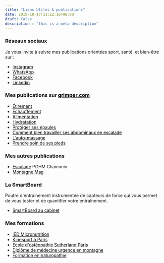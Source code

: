 ```yaml
---
title: "Liens Utiles & publications"
date: 2019-10-17T11:22:16+06:00
draft: false
description : "this is a meta description"
---
```


<style>
a {
    color: #000000;
}
</style>

### Réseaux sociaux

Je vous invite à suivre mes publications orientées sport, santé, et bien-être sur :

- [Instagram](https://www.instagram.com/aurelie.dutertre/?hl=fr)
- [WhatsApp](https://wa.me/qr/DQO2MFZ6HGSTI1)
- [Facebook](https://www.facebook.com/Aur%C3%A9lie-Dutertre-770845799602414/)
- [Linkedin](https://www.linkedin.com/in/aurelie-dutertre-10435128/)


### Mes publications sur [grimper.com](grimper.com)

- [Étirement ](https://www.grimper.com/kine-faut-il-vraiment-etirer-escalade)
- [Échauffement](https://www.grimper.com/kine-faut-il-echauffer-escalade)
- [Alimentation](https://www.grimper.com/kine-comment-bien-alimenter-escalade)
- [Hydratation](https://www.grimper.com/kine-comment-bien-hydrater-escalade)
- [Protéger ses épaules](https://www.grimper.com/kine-proteger-epaules-escalade)
- [Comment bien travailler ses abdominaux en escalade](https://www.grimper.com/kine-comment-bien-travailler-abdos)
- [L'auto-massage](https://www.grimper.com/kine-automassage-escalade)
- [Prendre soin de ses pieds](https://www.grimper.com/kine-prendre-soin-pieds-mieux-grimper)

### Mes autres publications

- [Escalade](http://www.pghm-chamonix.com/wp-content/uploads/2015/12/Article-secouristes-en-montagne1.pdf) PGHM Chamonix
- [Montagne Mag](https://www.montagnes-magazine.com/mag-montagnes-magazine-416-mai-2015)


### La SmartBoard

Poutre d'entrainement instrumentée de capteurs de force qui vous permet de vous tester et de quantifier votre entraînement.

- [SmartBoard au cabinet](https://www.smartboard-climbing.com/)

### Mes formations

- [IED Micronutrition](https://www.iedm.asso.fr/product-category/micronutrition/)
- [Kinesport à Paris](https://www.kinesport.fr/home)
- [Ecole d'ostéopathie Sutherland Paris](https://www.ecole-osteopathie-paris.fr/l-ecole-1.html)
- [Diplôme de médecine urgence en montagne](https://www.secours-montagne.fr/le-diplome-diumum/)
- [Formation en naturopathie](https://lechosauvage.fr)